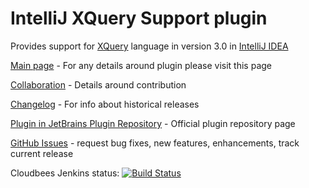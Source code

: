 # IntelliJ XQuery Support plugin
Provides support for [XQuery](http://www.w3schools.com/xquery/) language in version 3.0 in [IntelliJ IDEA](http://www.jetbrains.com/idea/)

[Main page](http://ligasgr.github.io/intellij-xquery/) - For any details around plugin please visit this page

[Collaboration](http://ligasgr.github.io/intellij-xquery/collaboration.html) - Details around contribution

[Changelog](http://ligasgr.github.io/intellij-xquery/changelog.html) - For info about historical releases

[Plugin in JetBrains Plugin Repository](http://plugins.jetbrains.com/plugin/7262?pr=) - Official plugin repository page

[GitHub Issues](https://github.com/ligasgr/intellij-xquery/issues) - request bug fixes, new features, enhancements, track current release

Cloudbees Jenkins status: [![Build Status](https://buildhive.cloudbees.com/job/ligasgr/job/intellij-xquery/badge/icon)](https://buildhive.cloudbees.com/job/ligasgr/job/intellij-xquery/)
